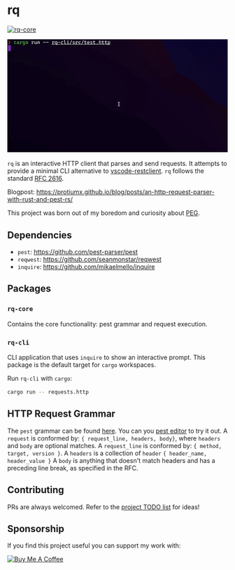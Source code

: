 # rq
[![rq-core](https://github.com/protiumx/rq/actions/workflows/rq-core.yml/badge.svg)](https://github.com/protiumx/rq/actions/workflows/rq-core.yml)

![preview](./preview.gif)

`rq` is an interactive HTTP client that parses and send requests. It attempts to provide a minimal CLI 
alternative to [vscode-restclient](https://github.com/Huachao/vscode-restclient).
`rq` follows the standard [RFC 2616](https://www.w3.org/Protocols/rfc2616/rfc2616-sec5.html).

Blogpost: https://protiumx.github.io/blog/posts/an-http-request-parser-with-rust-and-pest-rs/

This project was born out of my boredom and curiosity about [PEG](https://en.wikipedia.org/wiki/Parsing_expression_grammar).

## Dependencies

- `pest`: https://github.com/pest-parser/pest
- `reqwest`: https://github.com/seanmonstar/reqwest
- `inquire`: https://github.com/mikaelmello/inquire

## Packages

### `rq-core`

Contains the core functionality: pest grammar and request execution.

### `rq-cli`

CLI application that uses `inquire` to show an interactive prompt.
This package is the default target for `cargo` workspaces.

Run `rq-cli` with `cargo`:
```sh
cargo run -- requests.http
```

## HTTP Request Grammar

The `pest` grammar can be found [here](./rq-core/src/grammar.pest).
You can you [pest editor](https://pest.rs/#editor) to try it out.
A `request` is conformed by: `{ request_line, headers, body}`, where `headers` and `body` are optional
matches.
A `request_line` is conformed by: `{ method, target, version }`.
A `headers` is a collection of `header` `{ header_name, header_value }`
A `body` is anything that doesn't match headers and has a preceding line break, as specified in the RFC.

## Contributing

PRs are always welcomed. Refer to the [project TODO list](https://github.com/protiumx/rq/projects) for ideas!

## Sponsorship

If you find this project useful you can support my work with:

<a href="https://www.buymeacoffee.com/p3kqm9Z2h" target="_blank"><img src="https://cdn.buymeacoffee.com/buttons/v2/default-red.png" alt="Buy Me A Coffee" style="height: 60px !important;width: 217px !important;" ></a>
